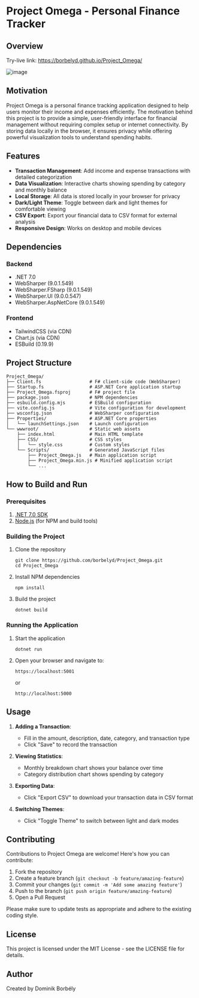 # Project Omega - Personal Finance Tracker

## Overview
  Try-live link:
  https://borbelyd.github.io/Project_Omega/

![image](https://github.com/user-attachments/assets/f29a1812-8d3c-4298-90ce-19b662d8cefa)

## Motivation

Project Omega is a personal finance tracking application designed to help users monitor their income and expenses efficiently. The motivation behind this project is to provide a simple, user-friendly interface for financial management without requiring complex setup or internet connectivity. By storing data locally in the browser, it ensures privacy while offering powerful visualization tools to understand spending habits.

## Features

- **Transaction Management**: Add income and expense transactions with detailed categorization
- **Data Visualization**: Interactive charts showing spending by category and monthly balance
- **Local Storage**: All data is stored locally in your browser for privacy
- **Dark/Light Theme**: Toggle between dark and light themes for comfortable viewing
- **CSV Export**: Export your financial data to CSV format for external analysis
- **Responsive Design**: Works on desktop and mobile devices

## Dependencies

### Backend
- .NET 7.0
- WebSharper (9.0.1.549)
- WebSharper.FSharp (9.0.1.549)
- WebSharper.UI (9.0.0.547)
- WebSharper.AspNetCore (9.0.1.549)

### Frontend
- TailwindCSS (via CDN)
- Chart.js (via CDN)
- ESBuild (0.19.9)

## Project Structure

```
Project_Omega/
├── Client.fs                  # F# client-side code (WebSharper)
├── Startup.fs                 # ASP.NET Core application startup
├── Project_Omega.fsproj       # F# project file
├── package.json               # NPM dependencies
├── esbuild.config.mjs         # ESBuild configuration
├── vite.config.js             # Vite configuration for development
├── wsconfig.json              # WebSharper configuration
├── Properties/                # ASP.NET Core properties
│   └── launchSettings.json    # Launch configuration
└── wwwroot/                   # Static web assets
    ├── index.html             # Main HTML template
    ├── CSS/                   # CSS styles
    │   └── style.css          # Custom styles
    └── Scripts/               # Generated JavaScript files
        ├── Project_Omega.js   # Main application script
        ├── Project_Omega.min.js # Minified application script
        └── ...
```

## How to Build and Run

### Prerequisites

1. [.NET 7.0 SDK](https://dotnet.microsoft.com/download/dotnet/7.0)
2. [Node.js](https://nodejs.org/) (for NPM and build tools)

### Building the Project

1. Clone the repository
   ```
   git clone https://github.com/borbelyd/Project_Omega.git
   cd Project_Omega
   ```

2. Install NPM dependencies
   ```
   npm install
   ```

3. Build the project
   ```
   dotnet build
   ```

### Running the Application

1. Start the application
   ```
   dotnet run
   ```

2. Open your browser and navigate to:
   ```
   https://localhost:5001
   ```
   or
   ```
   http://localhost:5000
   ```

## Usage

1. **Adding a Transaction**:
   - Fill in the amount, description, date, category, and transaction type
   - Click "Save" to record the transaction

2. **Viewing Statistics**:
   - Monthly breakdown chart shows your balance over time
   - Category distribution chart shows spending by category

3. **Exporting Data**:
   - Click "Export CSV" to download your transaction data in CSV format

4. **Switching Themes**:
   - Click "Toggle Theme" to switch between light and dark modes

## Contributing

Contributions to Project Omega are welcome! Here's how you can contribute:

1. Fork the repository
2. Create a feature branch (`git checkout -b feature/amazing-feature`)
3. Commit your changes (`git commit -m 'Add some amazing feature'`)
4. Push to the branch (`git push origin feature/amazing-feature`)
5. Open a Pull Request

Please make sure to update tests as appropriate and adhere to the existing coding style.

## License

This project is licensed under the MIT License - see the LICENSE file for details.

## Author

Created by Dominik Borbély
